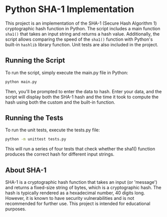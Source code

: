 # Python SHA-1 Implementation

This project is an implementation of the SHA-1 (Secure Hash Algorithm 1) cryptographic hash function in Python. The script includes a main function `sha1()` that takes an input string and returns a hash value. Additionally, the script allows comparing the speed of the `sha1()` function with Python's built-in `hashlib` library function. Unit tests are also included in the project.

## Running the Script

To run the script, simply execute the main.py file in Python:

```bash
python main.py
```
Then, you'll be prompted to enter the data to hash. Enter your data, and the script will display both the SHA-1 hash and the time it took to compute the hash using both the custom and the built-in function.

## Running the Tests
To run the unit tests, execute the tests.py file:

```bash
python -m unittest tests.py
```

This will run a series of four tests that check whether the sha1() function produces the correct hash for different input strings.

## About SHA-1
SHA-1 is a cryptographic hash function that takes an input (or 'message') and returns a fixed-size string of bytes, which is a cryptographic hash. The hash is typically rendered as a hexadecimal number, 40 digits long. However, it is known to have security vulnerabilities and is not recommended for further use. This project is intended for educational purposes.
